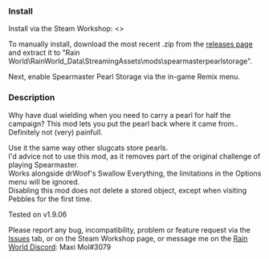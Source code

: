 ### Install
Install via the Steam Workshop: <>

To manually install, download the most recent .zip from the [releases page](https://github.com/woutkolkman/spearmasterpearlstorage/releases) and extract it to "Rain World\RainWorld_Data\StreamingAssets\mods\spearmasterpearlstorage".

Next, enable Spearmaster Pearl Storage via the in-game Remix menu.


### Description
Why have dual wielding when you need to carry a pearl for half the campaign? This mod lets you put the pearl back where it came from.. Definitely not (very) painfull.

Use it the same way other slugcats store pearls.  
I'd advice not to use this mod, as it removes part of the original challenge of playing Spearmaster.  
Works alongside drWoof's Swallow Everything, the limitations in the Options menu will be ignored.  
Disabling this mod does not delete a stored object, except when visiting Pebbles for the first time.

Tested on v1.9.06

Please report any bug, incompatibility, problem or feature request via the [Issues](https://github.com/woutkolkman/spearmasterpearlstorage/issues) tab, or on the Steam Workshop page, or message me on the [Rain World Discord](https://discord.gg/rainworld): Maxi Mol#3079
